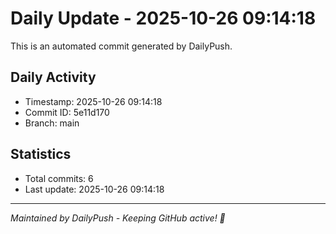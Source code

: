 # Daily Update - 2025-10-26 09:14:18

This is an automated commit generated by DailyPush.

## Daily Activity
- Timestamp: 2025-10-26 09:14:18
- Commit ID: 5e11d170
- Branch: main

## Statistics
- Total commits: 6
- Last update: 2025-10-26 09:14:18

---
*Maintained by DailyPush - Keeping GitHub active! 🚀*

